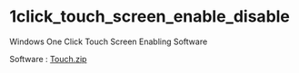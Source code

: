 # 1click_touch_screen_enable_disable
Windows One Click Touch Screen Enabling Software

Software : [Touch.zip](https://github.com/TheCracker007/1click_touch_screen_enable_disable/files/12354883/Touch.zip)
